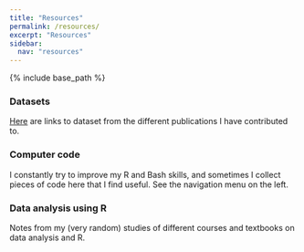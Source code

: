 ```yaml
---
title: "Resources"
permalink: /resources/
excerpt: "Resources"
sidebar:
  nav: "resources"
---
```


{% include base_path %}

### Datasets
[Here](/resources/datasets) are links to dataset from the different publications I have contributed to.

### Computer code
I constantly try to improve my R and Bash skills, and sometimes I collect pieces of code here that I find useful. See the navigation menu on the left.

### Data analysis using R
Notes from my (very random) studies of different courses and textbooks on data analysis and R.
